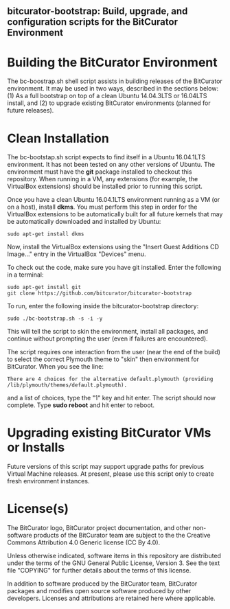 bitcurator-bootstrap: Build, upgrade, and configuration scripts for the BitCurator Environment
---------------------------------------------------------------------------------------------------

# Building the BitCurator Environment

The bc-boostrap.sh shell script assists in building releases of the BitCurator environment. It may be used in two ways, described in the sections below: (1) As a full bootstrap on top of a clean Ubuntu 14.04.3LTS or 16.04LTS install, and (2) to upgrade existing BitCurator 
environments (planned for future releases).

# Clean Installation

The bc-bootstap.sh script expects to find itself in a Ubuntu 16.04.1LTS environment. It has not been tested on any other versions of Ubuntu. The environment must have the **git** package installed to checkout this repository. When running in a VM, any extensions (for example, the VirtualBox extensions) should be installed prior to running this script.

Once you have a clean Ubuntu 16.04.1LTS environment running as a VM (or on a host), install **dkms**. You must perform this step in order for the VirtualBox extensions to be automatically built for all future kernels that may be automatically downloaded and installed by Ubuntu:

```shell
sudo apt-get install dkms
```

Now, install the VirtualBox extensions using the "Insert Guest Additions CD Image..." entry in the VirtualBox "Devices" menu.

To check out the code, make sure you have git installed. Enter the following in a terminal:

```shell
sudo apt-get install git
git clone https://github.com/bitcurator/bitcurator-bootstrap
```

To run, enter the following inside the bitcurator-bootstrap directory:

```shell
sudo ./bc-bootstrap.sh -s -i -y
```

This will tell the script to skin the environment, install all packages, and continue
without prompting the user (even if failures are encountered).

The script requires one interaction from the user (near the end of the build) to
select the correct Plymouth theme to "skin" then environment for BitCurator. When
you see the line:

```shell
There are 4 choices for the alternative default.plymouth (providing /lib/plymouth/themes/default.plymouth).
```

and a list of choices, type the "1" key and hit enter. The script should now complete. Type **sudo reboot** and hit enter to reboot.

# Upgrading existing BitCurator VMs or Installs

Future versions of this script may support upgrade paths for previous Virtual Machine releases.
At present, please use this script only to create fresh environment instances.

# License(s)

The BitCurator logo, BitCurator project documentation, and other non-software products of the BitCurator team are subject to the the Creative Commons Attribution 4.0 Generic license (CC By 4.0).

Unless otherwise indicated, software items in this repository are distributed under the terms of the GNU General Public License, Version 3. See the text file "COPYING" for further details about the terms of this license.

In addition to software produced by the BitCurator team, BitCurator packages and modifies open source software produced by other developers. Licenses and attributions are retained here where applicable.

